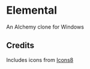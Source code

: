 # Elemental
An Alchemy clone for Windows

## Credits
Includes icons from [Icons8](https://icons8.com)
